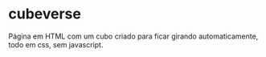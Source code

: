 # cubeverse

Página em HTML com um cubo criado para ficar girando automaticamente, todo em css, sem javascript.
